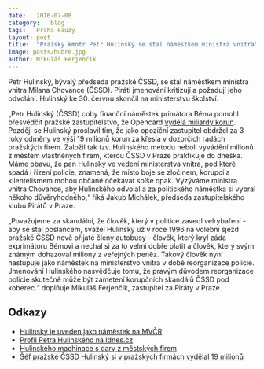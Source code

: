 ```yaml
---
date:	2016-07-08
category:	blog
tags:	Praha kauzy
layout:	post
title:	"Pražský kmotr Petr Hulinský se stal náměstkem ministra vnitra" 
image: posts/hubre.jpg
author:	Mikuláš Ferjenčík
---
```


Petr Hulinský, bývalý předseda pražské ČSSD, se stal náměstkem ministra vnitra Milana Chovance (ČSSD). Piráti jmenování kritizují a požadují jeho odvolání. Hulinský ke 30. červnu skončil na ministerstvu školství. 

„Petr Hulinský (ČSSD) coby finanční náměstek primátora Béma pomohl přesvědčit pražské zastupitelstvo, že Opencard [vydělá miliardy korun](https://github.com/pirati-cz/KlubPraha/blob/master/spisy/2015/147-opencard-I/1-zadost/attachments/oc-aktualni.pdf). Později se Hulinský proslavil tím, že jako opoziční zastupitel obdržel za 3 roky odměny ve výši 19 milionů korun za křesla v dozorčích radách pražských firem. Založil tak tzv. Hulinského metodu neboli vyvádění milionů z městem vlastněných firem, kterou ČSSD v Praze praktikuje do dneška. Máme obavu, že pan Hulinský ve vedení ministerstva vnitra, pod které spadá i řízení policie, znamená, že místo boje se zločinem, korupcí a klientelismem mohou občané očekávat spíše opak. Vyzýváme ministra vnitra Chovance, aby Hulinského odvolal a za politického náměstka si vybral někoho důvěryhodného,“ říká Jakub Michálek, předseda zastupitelského klubu Pirátů v Praze. 

„Považujeme za skandální, že člověk, který v politice zavedl velrybaření - aby se stal poslancem, svážel Hulinský už v roce 1996 na volební sjezd pražské ČSSD nově přijaté členy autobusy - člověk, který kryl záda exprimátoru Bémovi a nechal si za to velmi dobře platit a člověk, který svým známým dohazoval miliony z veřejných peněz. Takový člověk nyní nastupuje jako náměstek na ministerstvo vnitra v době reorganizace policie. Jmenování Hulinského nasvědčuje tomu, že pravým důvodem reorganizace policie skutečně může být zametení korupčních skandálů ČSSD pod koberec.“ doplňuje Mikuláš Ferjenčík, zastupitel za Piráty v Praze. 

## Odkazy 

* [Hulinský je uveden jako náměstek na MVČR](http://www.mvcr.cz/clanek/vedeni-ministerstva-260932.aspx)
* [Profil Petra Hulinského na Idnes.cz](http://zpravy.idnes.cz/to-je-ale-sikovny-chlapik-ten-petr-hulinsky-co-on-vsechno-nedojedna-1ds-/zpr_archiv.aspx?c=A101123_104334_kavarna_chu)
* [Hulinského machinace s dary z městských firem](http://www.lidovky.cz/trestni-oznameni-hulinsky-z-cssd-zneuzil-dary-na-charitu-pm2-/zpravy-domov.aspx?c=A111124_101144_ln_domov_sk)
* [Šéf pražské ČSSD Hulinský si v pražských firmách vydělal 19 milionů](http://zpravy.idnes.cz/sef-prazske-cssd-hulinsky-si-v-mestskych-firmach-vydelal-19-milionu-1du-/domaci.aspx?c=A101012_114524_domaci_bar)
